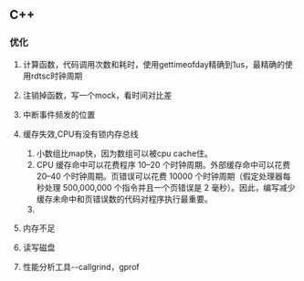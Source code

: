 ## C++

### 优化

1. 计算函数，代码调用次数和耗时，使用gettimeofday精确到1us，最精确的使用rdtsc时钟周期

2. 注销掉函数，写一个mock，看时间对比差

3. 中断事件频发的位置

4. 缓存失效,CPU有没有锁内存总线

   1. 小数组比map快，因为数组可以被cpu cache住。
   2. CPU 缓存命中可以花费程序 10–20 个时钟周期。外部缓存命中可以花费 20–40 个时钟周期。页错误可以花费 10000 个时钟周期（假定处理器每秒处理 500,000,000 个指令并且一个页错误是 2 毫秒）。因此，编写减少缓存未命中和页错误数的代码对程序执行最重要。
   3. 

5. 内存不足

6. 读写磁盘

7. 性能分析工具--callgrind，gprof

   


